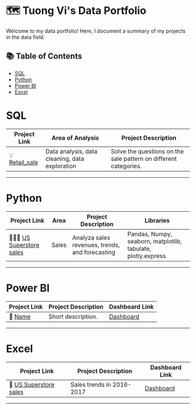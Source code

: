 # 🗺 Tuong Vi's Data Portfolio

Welcome to my data portfolio! Here, I document a summary of my projects in the data field. 

## 📚 Table of Contents
- [SQL](#sql)
- [Python](#python)
- [Power BI](#power-bi)
- [Excel](#excel)

# SQL

| Project Link | Area of Analysis | Project Description | 
|---|---|---|
| 💡 [Retail_sale](https://github.com/Tuong-Vi04/retail_sale-sql-challenge) | Data analysis, data cleaning, data exploration | Solve the questions on the sale pattern on different categories. | 


***

# Python

| Project Link | Area | Project Description | Libraries |    
|---|---|---|---|
| 👩🏻‍💻 [US Superstore sales](https://github.com/Tuong-Vi04/US-superstore-sales) | Sales | Analyza sales revenues, trends, and forecasting | Pandas, Numpy, seaborn, matplotlib, tabulate, plotly.express | 

***

# Power BI

| Project Link | Project Description | Dashboard Link |
|---|---|---|
| 🦄 [Name](link) | Short description. | [Dashboard](Link) |

***
# Excel

| Project Link | Project Description | Dashboard Link |
|---|---|---|
| 🦄 [US Superstore sales](https://github.com/Tuong-Vi04/US-superstore-sales/blob/main/US%20Superstore%20sales%20dataset.xlsx) | Sales trends in 2016-2017 | [Dashboard]([Link](https://github.com/Tuong-Vi04/US-superstore-sales/blob/main/Superstore%20sales%20in%20US%20-%20Excel%20dashboard.xlsx)) |
***
